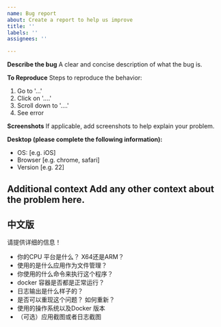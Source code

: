 ```yaml
---
name: Bug report
about: Create a report to help us improve
title: ''
labels: ''
assignees: ''

---
```


**Describe the bug**
A clear and concise description of what the bug is.

**To Reproduce**
Steps to reproduce the behavior:
1. Go to '...'
2. Click on '....'
3. Scroll down to '....'
4. See error

**Screenshots**
If applicable, add screenshots to help explain your problem.

**Desktop (please complete the following information):**
 - OS: [e.g. iOS]
 - Browser [e.g. chrome, safari]
 - Version [e.g. 22]

**Additional context**
Add any other context about the problem here.
---
## 中文版

请提供详细的信息！

* 你的CPU 平台是什么？ X64还是ARM？
* 使用的是什么应用作为文件管理？
* 你使用的什么命令来执行这个程序？
* docker 容器是否都是正常运行？
* 日志输出是什么样子的？
* 是否可以重现这个问题？ 如何重新？
* 使用的操作系统以及Docker 版本
* （可选）应用截图或者日志截图
